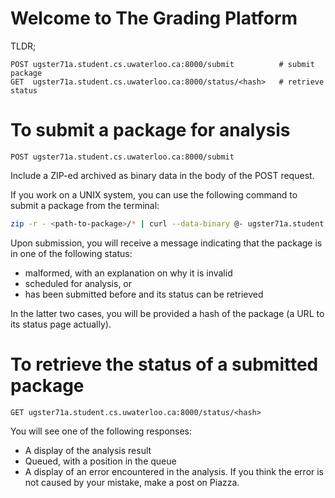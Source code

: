 Welcome to The Grading Platform
===============================

TLDR;
```
POST ugster71a.student.cs.uwaterloo.ca:8000/submit          # submit package
GET  ugster71a.student.cs.uwaterloo.ca:8000/status/<hash>   # retrieve status
```

# To submit a package for analysis

```
POST ugster71a.student.cs.uwaterloo.ca:8000/submit
```

Include a ZIP-ed archived as binary data in the body of the POST request.

If you work on a UNIX system, you can use the following command to submit a
package from the terminal:

```bash
zip -r - <path-to-package>/* | curl --data-binary @- ugster71a.student.cs.uwaterloo.ca:8000/submit
```

Upon submission, you will receive a message indicating that the package is in
one of the following status:
- malformed, with an explanation on why it is invalid
- scheduled for analysis, or
- has been submitted before and its status can be retrieved

In the latter two cases, you will be provided a hash of the package (a URL to
its status page actually).

# To retrieve the status of a submitted package

```
GET ugster71a.student.cs.uwaterloo.ca:8000/status/<hash>
```

You will see one of the following responses:
- A display of the analysis result
- Queued, with a position in the queue
- A display of an error encountered in the analysis.
  If you think the error is not caused by your mistake, make a post on Piazza.
